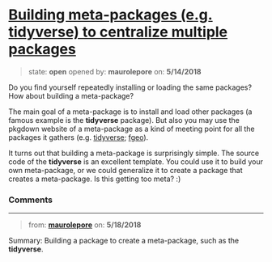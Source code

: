 # [Building meta-packages (e.g. tidyverse) to centralize multiple packages](https://github.com/ropensci/unconf18/issues/59)

> state: **open** opened by: **maurolepore** on: **5/14/2018**

Do you find yourself repeatedly installing or loading the same packages? How about building a meta-package? 

The main goal of a meta-package is to install and load other packages (a famous example is the __tidyverse__ package). But also you may use the pkgdown website of a meta-package as a kind of meeting point for all the packages it gathers (e.g. [tidyverse](https://www.tidyverse.org/); [fgeo](https://forestgeo.github.io/fgeo/)).

It turns out that building a meta-package is surprisingly simple. The source code of the __tidyverse__ is an excellent template. You could use it to build your own meta-package, or we could generalize it to create a package that creates a meta-package. Is this getting too meta?
:)

### Comments

---
> from: [**maurolepore**](https://github.com/ropensci/unconf18/issues/59#issuecomment-390099150) on: **5/18/2018**

Summary: Building a package to create a meta-package, such as the __tidyverse__.
